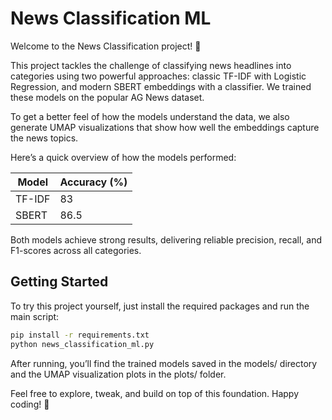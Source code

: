 # News Classification ML

Welcome to the News Classification project! 🚀

This project tackles the challenge of classifying news headlines into categories using two powerful approaches: classic TF-IDF with Logistic Regression, and modern SBERT embeddings with a classifier. We trained these models on the popular AG News dataset.

To get a better feel of how the models understand the data, we also generate UMAP visualizations that show how well the embeddings capture the news topics.

Here’s a quick overview of how the models performed:

| Model   | Accuracy (%) |
|---------|--------------|
| TF-IDF  | 83           |
| SBERT   | 86.5         |

Both models achieve strong results, delivering reliable precision, recall, and F1-scores across all categories.

## Getting Started

To try this project yourself, just install the required packages and run the main script:

```bash
pip install -r requirements.txt
python news_classification_ml.py
```
After running, you’ll find the trained models saved in the models/ directory and the UMAP visualization plots in the plots/ folder.

Feel free to explore, tweak, and build on top of this foundation. Happy coding! 🎉
